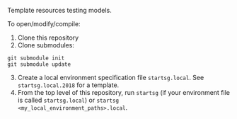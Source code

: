 Template resources testing models.

To open/modify/compile:

1. Clone this repository
2. Clone submodules:
```
git submodule init
git submodule update
```
3. Create a local environment specification file `startsg.local`. See `startsg.local.2018` for a template.
4. From the top level of this repository, run `startsg` (if your environment file is called `startsg.local`) or `startsg <my_local_environment_paths>.local`.
